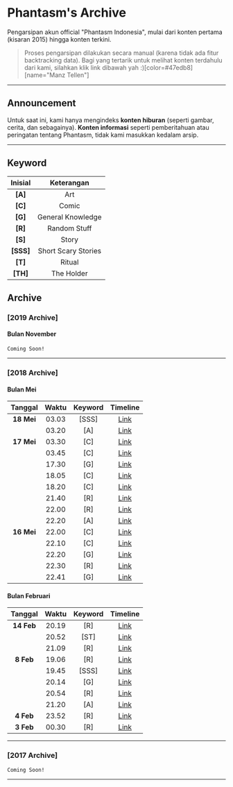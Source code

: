 # Phantasm's Archive
Pengarsipan akun official "Phantasm Indonesia", mulai dari konten pertama (kisaran 2015) hingga konten terkini.
> Proses pengarsipan dilakukan secara manual (karena tidak ada fitur backtracking data). Bagi yang tertarik untuk melihat konten terdahulu dari kami, silahkan klik link dibawah yah :)[color=#47edb8][name="Manz Tellen"]

---

## Announcement
Untuk saat ini, kami hanya mengindeks **konten hiburan** (seperti gambar, cerita, dan sebagainya). **Konten informasi** seperti pemberitahuan atau peringatan tentang Phantasm, tidak kami masukkan kedalam arsip.

---

## Keyword


|  Inisial  |     Keterangan      |
|:---------:|:-------------------:|
|  **[A]**  |         Art         |
|  **[C]**  |        Comic        |
|  **[G]**  |  General Knowledge  |
|  **[R]**  |    Random Stuff     |
|  **[S]**  |        Story        |
| **[SSS]** | Short Scary Stories |
|  **[T]**  |       Ritual        |
| **[TH]**  |     The Holder      |



## Archive
### [2019 Archive]
#### Bulan November
    Coming Soon!

---


### [2018 Archive]
#### Bulan Mei
|  Tanggal   | Waktu | Keyword |                                     Timeline                                      |
|:----------:|:-----:|:-------:|:---------------------------------------------------------------------------------:|
| **18 Mei** | 03.03 |  [SSS]  | [Link](https://line.me/R/home/public/post?id=ccl4128f&postId=1152658383408035587) |
|            | 03.20 |   [A]   | [Link](https://line.me/R/home/public/post?id=ccl4128f&postId=1152658480308036023) |
| **17 Mei** | 03.30 |   [C]   | [Link](https://line.me/R/home/public/post?id=ccl4128f&postId=1152649900408030345) |
|            | 03.45 |   [C]   | [Link](https://line.me/R/home/public/post?id=ccl4128f&postId=1152649990208030765) |
|            | 17.30 |   [G]   | [Link](https://line.me/R/home/public/post?id=ccl4128f&postId=1152654940408033082) |
|            | 18.05 |   [C]   | [Link](https://line.me/R/home/public/post?id=ccl4128f&postId=1152655153608038224) |
|            | 18.20 |   [C]   | [Link](https://line.me/R/home/public/post?id=ccl4128f&postId=1152655240308030563) |
|            | 21.40 |   [R]   | [Link](https://line.me/R/home/public/post?id=ccl4128f&postId=1152656440508034040) |
|            | 22.00 |   [R]   | [Link](https://line.me/R/home/public/post?id=ccl4128f&postId=1152656560708037525) |
|            | 22.20 |   [A]   | [Link](https://line.me/R/home/public/post?id=ccl4128f&postId=1152656680208030866) |
| **16 Mei** | 22.00 |   [C]   | [Link](https://line.me/R/home/public/post?id=ccl4128f&postId=1152639281308031784) |
|            | 22.10 |   [C]   | [Link](https://line.me/R/home/public/post?id=ccl4128f&postId=1152639340308033341) |
|            | 22.20 |   [G]   | [Link](https://line.me/R/home/public/post?id=ccl4128f&postId=1152639400608035054) |
|            | 22.30 |   [R]   | [Link](https://line.me/R/home/public/post?id=ccl4128f&postId=1152639463608036898) |
|            | 22.41      |  [G]        | [Link](https://line.me/R/home/public/post?id=ccl4128f&postId=1152639528208038714)                                                                                  |

#### Bulan Februari
|     Tanggal     | Waktu | Keyword |                                     Timeline                                      |
|:---------------:|:-----:|:-------:|:---------------------------------------------------------------------------------:|
| **14 Feb** | 20.19 |   [R]   | [Link](https://line.me/R/home/public/post?id=ccl4128f&postId=1151861074908033256) |
|                 | 20.52 |  [ST]   | [Link](https://line.me/R/home/public/post?id=ccl4128f&postId=1151861273008039004) |
|                 | 21.09 |   [R]   | [Link](https://line.me/R/home/public/post?id=ccl4128f&postId=1151861379708032345) |
| **8 Feb**  | 19.06 |   [R]   | [Link](https://line.me/R/home/public/post?id=ccl4128f&postId=1151808796508038983) |
|                 | 19.45 |  [SSS]  | [Link](https://line.me/R/home/public/post?id=ccl4128f&postId=1151809032008035375) |
|                 | 20.14 |   [G]   | [Link](https://line.me/R/home/public/post?id=ccl4128f&postId=1151809204108030623) |
|                 | 20.54 |   [R]   | [Link](https://line.me/R/home/public/post?id=ccl4128f&postId=1151809447608030184) |
|                 | 21.20 |   [A]   | [Link](https://line.me/R/home/public/post?id=ccl4128f&postId=1151809600208035985) |
| **4 Feb**  | 23.52 |   [R]   | [Link](https://line.me/R/home/public/post?id=ccl4128f&postId=1151775953108035176) |
| **3 Feb**                | 00.30      | [R]        | [Link](https://line.me/R/home/public/post?id=ccl4128f&postId=1151758902408037289)                                                                                   |

---


### [2017 Archive]
    Coming Soon!

---